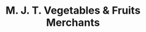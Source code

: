 ---
title: "M. J. T. Vegetables & Fruits Merchants"
url: /kidangoor/m-j-t-vegetables-und-fruits-merchants/
shop: Supermarkt
---